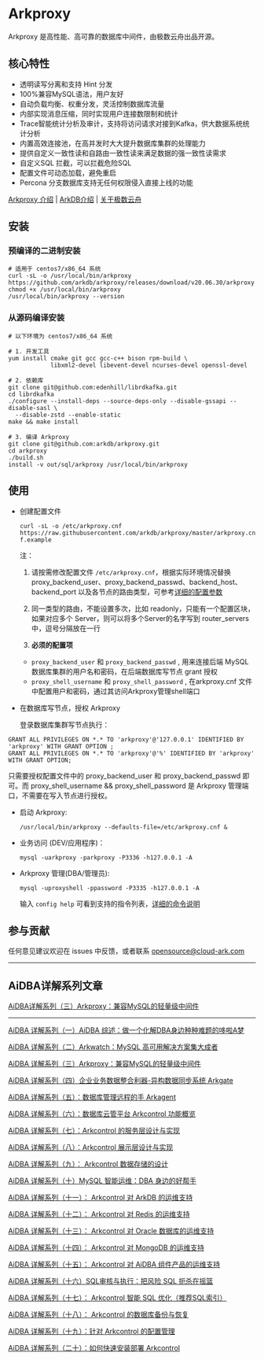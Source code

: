 # Arkproxy


Arkproxy 是高性能、高可靠的数据库中间件，由极数云舟出品开源。



## 核心特性

- 透明读写分离和支持 Hint 分发
- 100%兼容MySQL语法，用户友好
- 自动负载均衡、权重分发，灵活控制数据库流量
- 内部实现消息压缩，同时实现用户连接数限制和统计
- Trace智能统计分析及审计，支持将访问请求对接到Kafka，供大数据系统统计分析
- 内置高效连接池，在高并发时大大提升数据库集群的处理能力
- 提供自定义一致性读和自路由一致性读来满足数据的强一致性读需求
- 自定义SQL 拦截，可以拦截危险SQL
- 配置文件可动态加载，避免重启
- Percona 分支数据库支持无任何权限侵入直接上线的功能

  
  

[Arkproxy 介绍](http://www.cloud-ark.com/#/Arkproxy) | [ArkDB介绍](http://www.cloud-ark.com/#/ArkDB) | [关于极数云舟](http://www.cloud-ark.com/#/AboutUs)

  


## 安装

### 预编译的二进制安装

```
# 适用于 centos7/x86_64 系统
curl -sL -o /usr/local/bin/arkproxy https://github.com/arkdb/arkproxy/releases/download/v20.06.30/arkproxy
chmod +x /usr/local/bin/arkproxy
/usr/local/bin/arkproxy --version
```

### 从源码编译安装

```
# 以下环境为 centos7/x86_64 系统

# 1. 开发工具
yum install cmake git gcc gcc-c++ bison rpm-build \
            libxml2-devel libevent-devel ncurses-devel openssl-devel

# 2. 依赖库
git clone git@github.com:edenhill/librdkafka.git
cd librdkafka
./configure --install-deps --source-deps-only --disable-gssapi --disable-sasl \
  --disable-zstd --enable-static
make && make install

# 3. 编译 Arkproxy
git clone git@github.com:arkdb/arkproxy.git
cd arkproxy
./build.sh
install -v out/sql/arkproxy /usr/local/bin/arkproxy
```

## 使用


- 创建配置文件

  `curl -sL -o /etc/arkproxy.cnf https://raw.githubusercontent.com/arkdb/arkproxy/master/arkproxy.cnf.example`

  注：

  1) 请按需修改配置文件 `/etc/arkproxy.cnf`，根据实际环境情况替换 proxy_backend_user、proxy_backend_passwd、backend_host、backend_port 以及各节点的路由类型，可参考[详细的配置参数](https://github.com/arkdb/arkproxy/wiki/配置参数说明)

  2) 同一类型的路由，不能设置多次，比如 readonly，只能有一个配置区块，如果对应多个 Server，则可以将多个Server的名字写到 router_servers 中，逗号分隔放在一行
  3) **必须的配置项**
    - `proxy_backend_user` 和 `proxy_backend_passwd` , 用来连接后端 MySQL 数据库集群的用户名和密码，在后端数据库写节点 grant 授权
    - `proxy_shell_username` 和 `proxy_shell_password` , 在arkproxy.cnf 文件中配置用户和密码，通过其访问Arkproxy管理shell端口

- 在数据库写节点，授权 Arkproxy

  登录数据库集群写节点执行：

```
GRANT ALL PRIVILEGES ON *.* TO 'arkproxy'@'127.0.0.1' IDENTIFIED BY 'arkproxy' WITH GRANT OPTION ;
GRANT ALL PRIVILEGES ON *.* TO 'arkproxy'@'%' IDENTIFIED BY 'arkproxy' WITH GRANT OPTION;
```

只需要授权配置文件中的 proxy_backend_user 和 proxy_backend_passwd 即可。而 proxy_shell_username && proxy_shell_password 是 Arkproxy 管理端口，不需要在写入节点进行授权。


- 启动 Arkproxy:

  `/usr/local/bin/arkproxy --defaults-file=/etc/arkproxy.cnf &`


- 业务访问 (DEV/应用程序)：

  `mysql -uarkproxy -parkproxy -P3336 -h127.0.0.1 -A`


- Arkproxy 管理(DBA/管理员):

  `mysql -uproxyshell -ppassword -P3335 -h127.0.0.1 -A`

  输入 `config help` 可看到支持的指令列表，[详细的命令说明](https://github.com/arkdb/arkproxy/wiki/管理端命令说明)




## 参与贡献
任何意见建议欢迎在 issues 中反馈，或者联系 opensource@cloud-ark.com

------

## AiDBA详解系列文章

[AiDBA详解系列（三）Arkproxy：兼容MySQL的轻量级中间件](https://mp.weixin.qq.com/s/sxhuA6QeSvvCSvxoyVM8PQ)

---

[AiDBA 详解系列（一）AiDBA 综述：做一个化解DBA身边种种难题的哆啦A梦](https://mp.weixin.qq.com/s/360CpgbelchLJkBnAM-jIw)

[AiDBA 详解系列（二）Arkwatch：MySQL 高可用解决方案集大成者](https://mp.weixin.qq.com/s/fB9Mnuk9azzlC8no5AuhDA)

[AiDBA 详解系列（三）Arkproxy：兼容MySQL的轻量级中间件](https://mp.weixin.qq.com/s/sxhuA6QeSvvCSvxoyVM8PQ)

[AiDBA 详解系列（四）企业业务数据整合利器-异构数据同步系统 Arkgate](https://mp.weixin.qq.com/s/I7kBrSW3TkLIZMF1iyETvA)

[AiDBA 详解系列（五）：数据库管理远程的手 Arkagent](https://mp.weixin.qq.com/s/VV4pkEH7zBYpOsj1Y8eHrA)

[AiDBA 详解系列（六）：数据库云管平台 Arkcontrol 功能概览](https://mp.weixin.qq.com/s/UN7Oe9572xR4tSN-kbGF5A)

[AiDBA 详解系列（七）：Arkcontrol 的服务层设计与实现](https://mp.weixin.qq.com/s/olFVGdaRblVYOOlPCW6b4Q)

[AiDBA 详解系列（八）：Arkcontrol 展示层设计与实现](https://mp.weixin.qq.com/s/KaeScj_jbNGq6qdRmBMXYw)

[AiDBA 详解系列（九）： Arkcontrol 数据存储的设计](https://mp.weixin.qq.com/s/i-Q7X8qGMOqV0XTW3CcM-Q)

[AiDBA 详解系列（十）MySQL 智能运维：DBA 身边的好帮手](https://mp.weixin.qq.com/s/eJk-MdvAU_Kf3eZyLGsc2w)

[AiDBA 详解系列（十一）： Arkcontrol 对 ArkDB 的运维支持](https://mp.weixin.qq.com/s/fkmU-1HJB_aUwB0MGG44FA)

[AiDBA 详解系列（十二）： Arkcontrol 对 Redis 的运维支持](https://mp.weixin.qq.com/s/F08NLA2HstX3oj-J2-R_8w)

[AiDBA 详解系列（十三）： Arkcontrol 对 Oracle 数据库的运维支持](https://mp.weixin.qq.com/s/bumUe6DGMmjDnzAaig0NCA)

[AiDBA 详解系列（十四）： Arkcontrol 对 MongoDB 的运维支持](https://mp.weixin.qq.com/s/QQR9Ga5HQShjIRohp8jnVA)

[AiDBA 详解系列（十五）： Arkcontrol 对 AiDBA 组件产品的运维支持](https://mp.weixin.qq.com/s/qETpcxdvpXbyvmb3b3OG0Q)

[AiDBA 详解系列（十六）SQL审核与执行：把风险 SQL 扼杀在摇篮](https://mp.weixin.qq.com/s/tPIgPcmrf9DIWr7Ir7AKZw)

[AiDBA 详解系列（十七）： Arkcontrol 智能 SQL 优化（推荐SQL索引）](https://mp.weixin.qq.com/s/Ej2epskeBaHciRWptBDpRA)

[AiDBA 详解系列（十八）： Arkcontrol 的数据库备份与恢复](https://mp.weixin.qq.com/s/xha-MHEvIGQsRbeqGfdc1Q)

[AiDBA 详解系列（十九）：针对 Arkcontrol 的配置管理](https://mp.weixin.qq.com/s/LQVDNKoDVUUQ4iFtCElxZg)

[AiDBA 详解系列（二十）：如何快速安装部署 Arkcontrol ](https://mp.weixin.qq.com/s/Jz-nDpbsI_AaZ-uJYOc7uA)

